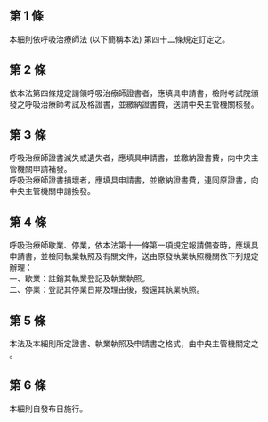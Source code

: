 第 1 條
-------
本細則依呼吸治療師法 (以下簡稱本法) 第四十二條規定訂定之。

第 2 條
-------
依本法第四條規定請領呼吸治療師證書者，應填具申請書，檢附考試院頒  
發之呼吸治療師考試及格證書，並繳納證書費，送請中央主管機關核發。

第 3 條
-------
呼吸治療師證書滅失或遺失者，應填具申請書，並繳納證書費，向中央主  
管機關申請補發。  
呼吸治療師證書損壞者，應填具申請書，並繳納證書費，連同原證書，向  
中央主管機關申請換發。

第 4 條
-------
呼吸治療師歇業、停業，依本法第十一條第一項規定報請備查時，應填具  
申請書，並檢同執業執照及有關文件，送由原發執業執照機關依下列規定  
辦理：  
一、歇業：註銷其執業登記及執業執照。  
二、停業：登記其停業日期及理由後，發還其執業執照。

第 5 條
-------
本法及本細則所定證書、執業執照及申請書之格式，由中央主管機關定之  
。

第 6 條
-------
本細則自發布日施行。

